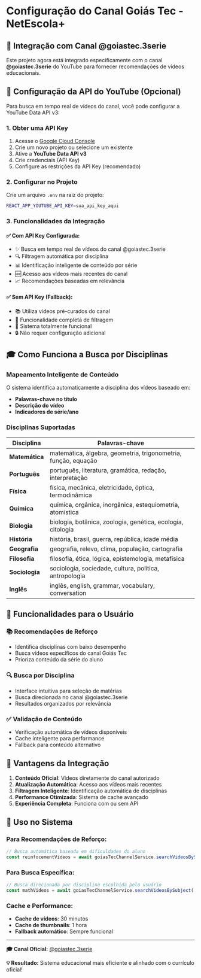 # Configuração do Canal Goiás Tec - NetEscola+

## 🎯 Integração com Canal @goiastec.3serie

Este projeto agora está integrado especificamente com o canal **@goiastec.3serie** do YouTube para fornecer recomendações de vídeos educacionais.

## 🔧 Configuração da API do YouTube (Opcional)

Para busca em tempo real de vídeos do canal, você pode configurar a YouTube Data API v3:

### 1. Obter uma API Key

1. Acesse o [Google Cloud Console](https://console.cloud.google.com/)
2. Crie um novo projeto ou selecione um existente
3. Ative a **YouTube Data API v3**
4. Crie credenciais (API Key)
5. Configure as restrições da API Key (recomendado)

### 2. Configurar no Projeto

Crie um arquivo `.env` na raiz do projeto:

```bash
REACT_APP_YOUTUBE_API_KEY=sua_api_key_aqui
```

### 3. Funcionalidades da Integração

#### ✅ **Com API Key Configurada:**
- ✨ Busca em tempo real de vídeos do canal @goiastec.3serie
- 🔍 Filtragem automática por disciplina
- 📊 Identificação inteligente de conteúdo por série
- 🆕 Acesso aos vídeos mais recentes do canal
- 📈 Recomendações baseadas em relevância

#### ✅ **Sem API Key (Fallback):**
- 📚 Utiliza vídeos pré-curados do canal
- 🎯 Funcionalidade completa de filtragem
- 💪 Sistema totalmente funcional
- 🔒 Não requer configuração adicional

## 🎓 Como Funciona a Busca por Disciplinas

### Mapeamento Inteligente de Conteúdo

O sistema identifica automaticamente a disciplina dos vídeos baseado em:

- **Palavras-chave no título**
- **Descrição do vídeo**
- **Indicadores de série/ano**

### Disciplinas Suportadas

| Disciplina | Palavras-chave |
|------------|----------------|
| **Matemática** | matemática, álgebra, geometria, trigonometria, função, equação |
| **Português** | português, literatura, gramática, redação, interpretação |
| **Física** | física, mecânica, eletricidade, óptica, termodinâmica |
| **Química** | química, orgânica, inorgânica, estequiometria, atomística |
| **Biologia** | biologia, botânica, zoologia, genética, ecologia, citologia |
| **História** | história, brasil, guerra, república, idade média |
| **Geografia** | geografia, relevo, clima, população, cartografia |
| **Filosofia** | filosofia, ética, lógica, epistemologia, metafísica |
| **Sociologia** | sociologia, sociedade, cultura, política, antropologia |
| **Inglês** | inglês, english, grammar, vocabulary, conversation |

## 🎯 Funcionalidades para o Usuário

### 📚 **Recomendações de Reforço**
- Identifica disciplinas com baixo desempenho
- Busca vídeos específicos do canal Goiás Tec
- Prioriza conteúdo da série do aluno

### 🔍 **Busca por Disciplina**
- Interface intuitiva para seleção de matérias
- Busca direcionada no canal @goiastec.3serie
- Resultados organizados por relevância

### ✅ **Validação de Conteúdo**
- Verificação automática de vídeos disponíveis
- Cache inteligente para performance
- Fallback para conteúdo alternativo

## 🚀 Vantagens da Integração

1. **Conteúdo Oficial**: Vídeos diretamente do canal autorizado
2. **Atualização Automática**: Acesso aos vídeos mais recentes
3. **Filtragem Inteligente**: Identificação automática de disciplinas
4. **Performance Otimizada**: Sistema de cache avançado
5. **Experiência Completa**: Funciona com ou sem API

## 📖 Uso no Sistema

### Para Recomendações de Reforço:
```typescript
// Busca automática baseada em dificuldades do aluno
const reinfocementVideos = await goiasTecChannelService.searchVideosBySubject('Matemática', 10);
```

### Para Busca Específica:
```typescript
// Busca direcionada por disciplina escolhida pelo usuário
const mathVideos = await goiasTecChannelService.searchVideosBySubject('Matemática', 15);
```

### Cache e Performance:
- **Cache de vídeos**: 30 minutos
- **Cache de thumbnails**: 1 hora
- **Fallback automático**: Sempre funcional

---

**🎓 Canal Oficial:** [@goiastec.3serie](https://www.youtube.com/@goiastec.3serie)

**💡 Resultado:** Sistema educacional mais eficiente e alinhado com o currículo oficial!
